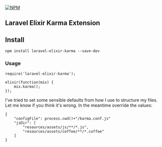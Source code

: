 [![NPM](https://nodei.co/npm/laravel-elixir-karma.png)](https://nodei.co/npm/laravel-elixir-karma/)

## Laravel Elixir Karma Extension

## Install

```
npm install laravel-elixir-karma --save-dev
```

### Usage
```
require('laravel-elixir-karma');

elixir(function(mix) {
    mix.karma();
});
```


I've tried to set some sensible defaults from how I use to structure my files. Let me know if you think it's wrong.
In the meantime override the values:

```
{
    "configFile": process.cwd()+"/karma.conf.js"
    "jsDir": [
        "resources/assets/js/**/*.js", 
        "resources/assets/coffee/**/*.coffee"
    ]
}
```
